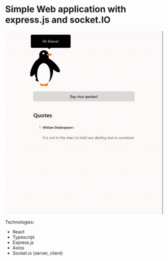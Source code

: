 # Simple Web application with express.js and socket.IO

![Alt Text](./gif.gif)

Technologies:

- React
- Typescript
- Express.js
- Axios
- Socket.io (server, client)
